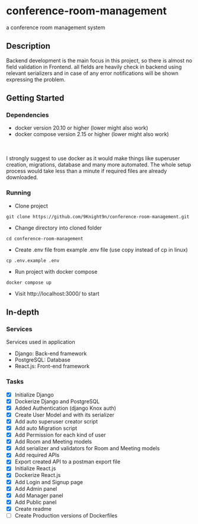 # conference-room-management
a conference room management system 

## Description

Backend development is the main focus in this project, so there is almost no field validation in Frontend. all fields are heavily check in backend using relevant serializers and in case of any error notifications will be shown expressing the problem.

## Getting Started

### Dependencies

* docker version 20.10 or higher (lower might also work)
* docker compose version 2.15 or higher (lower might also work)
<br/>
<br/>
I strongly suggest to use docker as it would make things like superuser creation, migrations, database and many more automated. The whole setup process would take less than a minute if required files are already downloaded.

### Running

* Clone project
```
git clone https://github.com/9Knight9n/conference-room-management.git
```
* Change directory into cloned folder
```
cd conference-room-management
```
* Create .env file from example .env file (use copy instead of cp in linux)
```
cp .env.example .env
```
* Run project with docker compose
```
docker compose up
```
* Visit http://localhost:3000/ to start


## In-depth

### Services
Services used in application
* Django: Back-end framework
* PostgreSQL: Database
* React.js: Front-end framework


### Tasks
- [x] Initialize Django
- [x] Dockerize Django and PostgreSQL
- [x] Added Authentication (django Knox auth)
- [x] Create User Model and with its serializer
- [x] Add auto superuser creator script 
- [x] Add auto Migration script
- [x] Add Permission for each kind of user
- [x] Add Room and Meeting models
- [x] Add serializer and validators for Room and Meeting models
- [x] Add required APIs
- [x] Export created API to a postman export file
- [x] Initialize React.js
- [x] Dockerize React.js
- [x] Add Login and Signup page
- [x] Add Admin panel
- [x] Add Manager panel
- [x] Add Public panel
- [x] Create readme
- [ ] Create Production versions of Dockerfiles